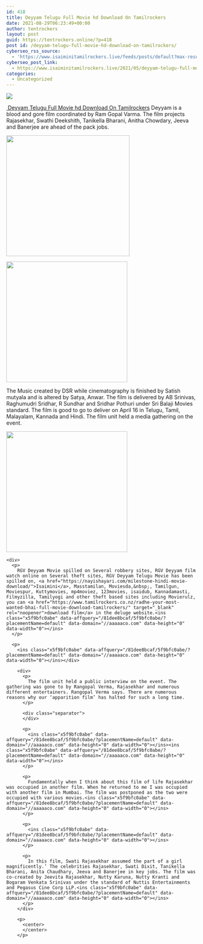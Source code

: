 ```yaml
---
id: 418
title: Deyyam Telugu Full Movie hd Download On Tamilrockers
date: 2021-08-29T06:23:49+00:00
author: tentrockers
layout: post
guid: https://tentrockers.online/?p=418
post id: /deyyam-telugu-full-movie-hd-download-on-tamilrockers/
cyberseo_rss_source:
  - 'https://www.isaiminitamilrockers.live/feeds/posts/default?max-results=150&start-index=1'
cyberseo_post_link:
  - https://www.isaiminitamilrockers.live/2021/05/deyyam-telugu-full-movie-hd-download-on.html
categories:
  - Uncategorized
---
```

<div class="media_block">
  <img src="https://1.bp.blogspot.com/-vntYYHARP3k/YJNrcnK4MPI/AAAAAAAAAwQ/hhrZb5ZPxe00HNDAl1SHtAAyMUW8h6ITACLcBGAsYHQ/s72-w326-h320-c/1504Deyyam001_1.jpg" class="media_thumbnail" />
</div>

<meta content="&nbsp; Deyyam Telugu Full Movie hd Download On Tamilrockers &nbsp; Deyyam is a blood and gore film coordinated by Ram Gopal Varma. The film projects R..." name="twitter:description" />

  


<center>
</center>

  
<ins class="x5f9bfc0abe" data-affquery="/81dee8bcaf/5f9bfc0abe/?placementName=default" data-domain="//aaaaaco.com" data-height="0" data-width="0"></ins>

[&nbsp;](https://nayishayari.com/)<span face="&quot;Source Sans Pro&quot;, &quot;Helvetica Neue&quot;, sans-serif"><a href="https://nayishayari.com/">Deyyam Telugu Full Movie hd Download On Tamilrockers</a>&nbsp;</span><span face="&quot;Source Sans Pro&quot;, &quot;Helvetica Neue&quot;, sans-serif">Deyyam is a blood and gore film coordinated by Ram Gopal Varma. The film projects Rajasekhar, Swathi Deekshith, Tanikella Bharani, Anitha Chowdary, Jeeva and Banerjee are ahead of the pack jobs.</span><ins class="x5f9bfc0abe" data-affquery="/81dee8bcaf/5f9bfc0abe/?placementName=default" data-domain="//aaaaaco.com" data-height="0" data-width="0"></ins>

<ins class="x5f9bfc0abe" data-affquery="/81dee8bcaf/5f9bfc0abe/?placementName=default" data-domain="//aaaaaco.com" data-height="0" data-width="0"></ins>

<div class="separator">
  <a href="https://1.bp.blogspot.com/-vntYYHARP3k/YJNrcnK4MPI/AAAAAAAAAwQ/hhrZb5ZPxe00HNDAl1SHtAAyMUW8h6ITACLcBGAsYHQ/s722/1504Deyyam001_1.jpg"><img loading="lazy" border="0" data-original-height="722" data-original-width="550" height="320" src="https://1.bp.blogspot.com/-vntYYHARP3k/YJNrcnK4MPI/AAAAAAAAAwQ/hhrZb5ZPxe00HNDAl1SHtAAyMUW8h6ITACLcBGAsYHQ/w326-h320/1504Deyyam001_1.jpg" width="326" /></a>
</div>

<ins class="x5f9bfc0abe" data-affquery="/81dee8bcaf/5f9bfc0abe/?placementName=default" data-domain="//aaaaaco.com" data-height="0" data-width="0"></ins>

<div class="separator">
  <a href="https://aaaaaco.com/d4c26a5800/ab32a27ba4/?placementName=default" target="_blank" rel="noopener"><img border="0" data-original-height="166" data-original-width="800" src="https://1.bp.blogspot.com/-b_tkxJv5fqE/YJNrplURMAI/AAAAAAAAAwU/q1qGHTrn0I4saFqSuUOJ4ly8HzbmPzYGgCLcBGAsYHQ/s320/unnamed.gif" width="320" /></a>
</div>



<div>
  <ins class="x5f9bfc0abe" data-affquery="/81dee8bcaf/5f9bfc0abe/?placementName=default" data-domain="//aaaaaco.com" data-height="0" data-width="0"></ins></p> 
  
  <p>
    The Music created by DSR while cinematography is finished by Satish mutyala and is altered by Satya, Anwar. The film is delivered by AB Srinivas, Raghumudri Sridhar, R Sundhar and Sridhar Pothuri under Sri Balaji Movies standard. The film is good to go to deliver on April 16 in Telugu, Tamil, Malayalam, Kannada and Hindi. The film unit held a media gathering on the event.
  </p>
  
  <div class="separator">
    <a href="https://aaaaaco.com/d4c26a5800/ab32a27ba4/?placementName=default" target="_blank" rel="noopener"><img border="0" data-original-height="166" data-original-width="800" src="https://1.bp.blogspot.com/-eKNEKESdG-I/YJNrxBdJsHI/AAAAAAAAAwc/tH4mLeMf_zQ9w1JWnugbaXgE-B4iVruYgCLcBGAsYHQ/s320/unnamed.gif" width="320" /></a>
  </div>
  
  <p>
    <ins class="x5f9bfc0abe" data-affquery="/81dee8bcaf/5f9bfc0abe/?placementName=default" data-domain="//aaaaaco.com" data-height="0" data-width="0"></ins></div> 
    
    <div>
      <p>
        RGV Deyyam Movie spilled on Several robbery sites, RGV Deyyam film watch online on Several theft sites, RGV Deyyam Telugu Movie has been spilled on, <a href="https://nayishayari.com/milestone-hindi-movie-download/">Isaimini</a>, Masstamilan, Moviesda,&nbsp;, Tamilgun, Moviespur, Kuttymovies, mp4moviez, 123movies, isaidub, Kannadamasti, Filmyzilla, Tamilyogi and other theft based sites including Movierulz, you can <a href="https://www.tamilrockers.co.nz/radhe-your-most-wanted-bhai-full-movie-download-tamilrockers/" target="_blank" rel="noopener">download film</a> in the deluge website.<ins class="x5f9bfc0abe" data-affquery="/81dee8bcaf/5f9bfc0abe/?placementName=default" data-domain="//aaaaaco.com" data-height="0" data-width="0"></ins>
      </p>
      
      <p>
        <ins class="x5f9bfc0abe" data-affquery="/81dee8bcaf/5f9bfc0abe/?placementName=default" data-domain="//aaaaaco.com" data-height="0" data-width="0"></ins></div> 
        
        <div>
          <p>
            The film unit held a public interview on the event. The gathering was gone to by Rangopal Verma, Rajasekhar and numerous different entertainers. Rangopal Verma says. There are numerous reasons why our ‘apparition film’ has halted for such a long time.
          </p>
          
          <div class="separator">
          </div>
          
          <p>
            <ins class="x5f9bfc0abe" data-affquery="/81dee8bcaf/5f9bfc0abe/?placementName=default" data-domain="//aaaaaco.com" data-height="0" data-width="0"></ins><ins class="x5f9bfc0abe" data-affquery="/81dee8bcaf/5f9bfc0abe/?placementName=default" data-domain="//aaaaaco.com" data-height="0" data-width="0"></ins>
          </p>
          
          <p>
            Fundamentally when I think about this film of life Rajasekhar was occupied in another film. When he returned to me I was occupied with another film in Mumbai. The film was postponed as the two were occupied with various movies.<ins class="x5f9bfc0abe" data-affquery="/81dee8bcaf/5f9bfc0abe/?placementName=default" data-domain="//aaaaaco.com" data-height="0" data-width="0"></ins>
          </p>
          
          <p>
            <ins class="x5f9bfc0abe" data-affquery="/81dee8bcaf/5f9bfc0abe/?placementName=default" data-domain="//aaaaaco.com" data-height="0" data-width="0"></ins>
          </p>
          
          <p>
            In this film, Swati Rajasekhar assumed the part of a girl magnificently.’ The celebrities Rajasekhar, Swati Dixit, Tanikella Bharani, Anita Chaudhary, Jeeva and Banerjee in key jobs. The film was co-created by Jeevita Rajasekhar, Nutty Karuna, Nutty Kranti and Bogaram Venkata Srinivas under the standard of Nuttis Entertainments and Pegasus Cine Corp LLP.<ins class="x5f9bfc0abe" data-affquery="/81dee8bcaf/5f9bfc0abe/?placementName=default" data-domain="//aaaaaco.com" data-height="0" data-width="0"></ins>
          </p>
        </div>
        
        <p>
          <center>
          </center>
        </p>